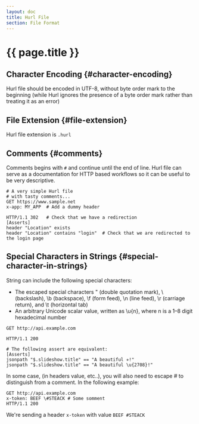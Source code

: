 ```yaml
---
layout: doc
title: Hurl File
section: File Format
---
```

# {{ page.title }}

## Character Encoding {#character-encoding}

Hurl file should be encoded in UTF-8, without byte order mark to the beginning
(while Hurl ignores the presence of a byte order mark
rather than treating it as an error)

## File Extension {#file-extension}

Hurl file extension is `.hurl`

## Comments {#comments}

Comments begins with `#` and continue until the end of line. Hurl file can serve as
a documentation for HTTP based workflows so it can be useful to be very descriptive.

```hurl
# A very simple Hurl file
# with tasty comments...
GET https://www.sample.net
x-app: MY_APP  # Add a dummy header

HTTP/1.1 302   # Check that we have a redirection
[Asserts]
header "Location" exists
header "Location" contains "login"  # Check that we are redirected to the login page
```

## Special Characters in Strings {#special-character-in-strings}

String can include the following special characters:

- The escaped special characters \" (double quotation mark), \\ (backslash), \b (backspace), \f (form feed),
 \n (line feed), \r (carriage return), and \t (horizontal tab)
- An arbitrary Unicode scalar value, written as \u{n}, where n is a 1–8 digit hexadecimal number

```hurl
GET http://api.example.com

HTTP/1.1 200

# The following assert are equivalent:
[Asserts]
jsonpath "$.slideshow.title" == "A beautiful ✈!"
jsonpath "$.slideshow.title" == "A beautiful \u{2708}!"
```

In some case, (in headers value, etc..), you will also need to escape # to distinguish from a comment.
In the following example:

```hurl
GET http://api.example.com
x-token: BEEF \#STEACK # Some somment
HTTP/1.1 200
```

We're sending a header `x-token` with value `BEEF #STEACK`
